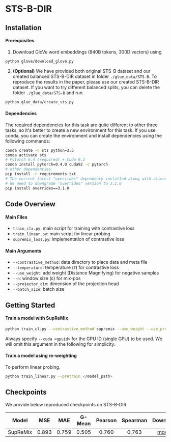 # STS-B-DIR
## Installation

#### Prerequisites

1. Download GloVe word embeddings (840B tokens, 300D vectors) using

```bash
python glove/download_glove.py
```

2. __(Optional)__ We have provided both original STS-B dataset and our created balanced STS-B-DIR dataset in folder `./glue_data/STS-B`. To reproduce the results in the paper, please use our created STS-B-DIR dataset. If you want to try different balanced splits, you can delete the folder `./glue_data/STS-B` and run

```bash
python glue_data/create_sts.py
```

#### Dependencies

The required dependencies for this task are quite different to other three tasks, so it's better to create a new environment for this task. If you use conda, you can create the environment and install dependencies using the following commands:

```bash
conda create -n sts python=3.6
conda activate sts
# PyTorch 0.4 (required) + Cuda 9.2
conda install pytorch=0.4.0 cuda92 -c pytorch
# other dependencies
pip install -r requirements.txt
# The current latest "overrides" dependency installed along with allennlp 0.5.0 will now raise error. 
# We need to downgrade "overrides" version to 3.1.0
pip install overrides==3.1.0
```

## Code Overview

#### Main Files

- `train_clx.py`: main script for training with contrastive loss
- `train_linear.py`: main script for linear probing
- `supremix_loss.py`: implementation of contrastive loss

#### Main Arguments

- `--contrastive_method`: data directory to place data and meta file
- `--temperature`: temperature (&tau;) for contrastive loss
- `--use_weight`: add weight (Distance Magnifying) for negative samples 
- `--n`: window size (&epsilon;) for mix-pos
- `--projector_dim`: dimension of the projection head
- `--batch_size`: batch size

## Getting Started

#### Train a model with SupReMix

```bash
python train_cl.py --contrastive_method supremix --use_weight --use_proj --projector_dim 128 --temperature 0.1 --beta 0 --n 1.0 --batch_size 128 --store_root </checkpoint_root>
```

Always specify `--cuda <gpuid>` for the GPU ID (single GPU) to be used. We will omit this argument in the following for simplicity.

#### Train a model using re-weighting

To perform linear probing.
```bash
python train_linear.py --pretrain </model_path>
```

## Checkpoints

We provide below reproduced checkpoints on STS-B-DIR.

|   Model   | MSE | MAE | G-Mean | Pearson | Spearman | Download |
| :-------: | :-----: | :-------: | :---------: | :------: | :------: | :------: |
|    SupReMix    |  0.893  |   0.759   |    0.505    |   0.760  | 0.763 |[model](https://drive.google.com/file/d/1i9vaEJEf40MvQUGc_NCaKkU2Khs3RCkT/view?usp=sharing) |

